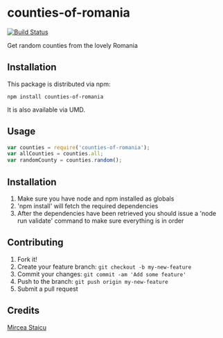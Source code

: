 # counties-of-romania

[![Build Status](https://travis-ci.org/mstaicu/counties-of-romania.svg?branch=master)](https://travis-ci.org/mstaicu/counties-of-romania)

Get random counties from the lovely Romania

## Installation

This package is distributed via npm:

```npm install counties-of-romania```

It is also available via UMD.

## Usage

```javascript
var counties = require('counties-of-romania');
var allCounties = counties.all;
var randomCounty = counties.random();
```

## Installation

1. Make sure you have node and npm installed as globals
2. 'npm install' will fetch the required dependencies
3. After the dependencies have been retrieved you should issue a 'node run validate' command to make sure everything is in order

## Contributing

1. Fork it!
2. Create your feature branch: `git checkout -b my-new-feature`
3. Commit your changes: `git commit -am 'Add some feature'`
4. Push to the branch: `git push origin my-new-feature`
5. Submit a pull request

## Credits

[Mircea Staicu](http://github.com/mstaicu)

